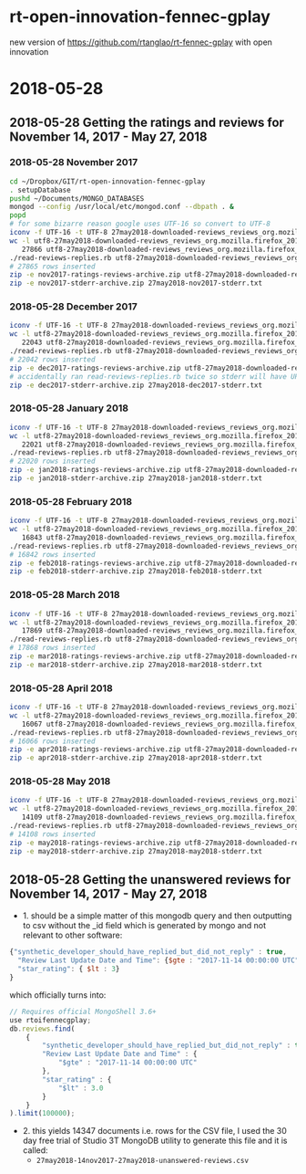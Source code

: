 # rt-open-innovation-fennec-gplay
new version of https://github.com/rtanglao/rt-fennec-gplay with open innovation
# 2018-05-28
## 2018-05-28 Getting the ratings and reviews for November 14, 2017 - May 27, 2018
### 2018-05-28 November 2017
```bash
cd ~/Dropbox/GIT/rt-open-innovation-fennec-gplay
. setupDatabase
pushd ~/Documents/MONGO_DATABASES
mongod --config /usr/local/etc/mongod.conf --dbpath . &
popd
# for some bizarre reason google uses UTF-16 so convert to UTF-8
iconv -f UTF-16 -t UTF-8 27may2018-downloaded-reviews_reviews_org.mozilla.firefox_201711.csv > utf8-27may2018-downloaded-reviews_reviews_org.mozilla.firefox_201711.csv
wc -l utf8-27may2018-downloaded-reviews_reviews_org.mozilla.firefox_201711.csv 
   27866 utf8-27may2018-downloaded-reviews_reviews_org.mozilla.firefox_201711.csv
./read-reviews-replies.rb utf8-27may2018-downloaded-reviews_reviews_org.mozilla.firefox_201711.csv 2>27may2018-nov2017-stderr.txt
# 27865 rows inserted
zip -e nov2017-ratings-reviews-archive.zip utf8-27may2018-downloaded-reviews_reviews_org.mozilla.firefox_201711.csv
zip -e nov2017-stderr-archive.zip 27may2018-nov2017-stderr.txt
```

### 2018-05-28 December 2017

```bash
iconv -f UTF-16 -t UTF-8 27may2018-downloaded-reviews_reviews_org.mozilla.firefox_201712.csv > utf8-27may2018-downloaded-reviews_reviews_org.mozilla.firefox_201712.csv
wc -l utf8-27may2018-downloaded-reviews_reviews_org.mozilla.firefox_201712.csv 
   22043 utf8-27may2018-downloaded-reviews_reviews_org.mozilla.firefox_201712.csv
./read-reviews-replies.rb utf8-27may2018-downloaded-reviews_reviews_org.mozilla.firefox_201712.csv 2>27may2018-dec2017-stderr.txt
# 22042 rows inserted
zip -e dec2017-ratings-reviews-archive.zip utf8-27may2018-downloaded-reviews_reviews_org.mozilla.firefox_201712.csv
# accidentally ran read-reviews-replies.rb twice so stderr will have UPDATED instead of INSERTED oops!
zip -e dec2017-stderr-archive.zip 27may2018-dec2017-stderr.txt
```

### 2018-05-28 January 2018

```bash
iconv -f UTF-16 -t UTF-8 27may2018-downloaded-reviews_reviews_org.mozilla.firefox_201801.csv > utf8-27may2018-downloaded-reviews_reviews_org.mozilla.firefox_201801.csv
wc -l utf8-27may2018-downloaded-reviews_reviews_org.mozilla.firefox_201801.csv 
   22021 utf8-27may2018-downloaded-reviews_reviews_org.mozilla.firefox_201801.csv
./read-reviews-replies.rb utf8-27may2018-downloaded-reviews_reviews_org.mozilla.firefox_201801.csv 2>27may2018-jan2018-stderr.txt
# 22020 rows inserted
zip -e jan2018-ratings-reviews-archive.zip utf8-27may2018-downloaded-reviews_reviews_org.mozilla.firefox_201801.csv
zip -e jan2018-stderr-archive.zip 27may2018-jan2018-stderr.txt
```

### 2018-05-28 February 2018

```bash
iconv -f UTF-16 -t UTF-8 27may2018-downloaded-reviews_reviews_org.mozilla.firefox_201802.csv > utf8-27may2018-downloaded-reviews_reviews_org.mozilla.firefox_201802.csv
wc -l utf8-27may2018-downloaded-reviews_reviews_org.mozilla.firefox_201802.csv 
   16843 utf8-27may2018-downloaded-reviews_reviews_org.mozilla.firefox_201802.csv
./read-reviews-replies.rb utf8-27may2018-downloaded-reviews_reviews_org.mozilla.firefox_201802.csv 2>27may2018-feb2018-stderr.txt
# 16842 rows inserted
zip -e feb2018-ratings-reviews-archive.zip utf8-27may2018-downloaded-reviews_reviews_org.mozilla.firefox_201802.csv
zip -e feb2018-stderr-archive.zip 27may2018-feb2018-stderr.txt
```

### 2018-05-28 March 2018

```bash
iconv -f UTF-16 -t UTF-8 27may2018-downloaded-reviews_reviews_org.mozilla.firefox_201803.csv > utf8-27may2018-downloaded-reviews_reviews_org.mozilla.firefox_201803.csv
wc -l utf8-27may2018-downloaded-reviews_reviews_org.mozilla.firefox_201803.csv 
   17869 utf8-27may2018-downloaded-reviews_reviews_org.mozilla.firefox_201803.csv
./read-reviews-replies.rb utf8-27may2018-downloaded-reviews_reviews_org.mozilla.firefox_201803.csv 2>27may2018-mar2018-stderr.txt
# 17868 rows inserted
zip -e mar2018-ratings-reviews-archive.zip utf8-27may2018-downloaded-reviews_reviews_org.mozilla.firefox_201803.csv
zip -e mar2018-stderr-archive.zip 27may2018-mar2018-stderr.txt
```

### 2018-05-28 April 2018

```bash
iconv -f UTF-16 -t UTF-8 27may2018-downloaded-reviews_reviews_org.mozilla.firefox_201804.csv > utf8-27may2018-downloaded-reviews_reviews_org.mozilla.firefox_201804.csv
wc -l utf8-27may2018-downloaded-reviews_reviews_org.mozilla.firefox_201804.csv 
   16067 utf8-27may2018-downloaded-reviews_reviews_org.mozilla.firefox_201804.csv
./read-reviews-replies.rb utf8-27may2018-downloaded-reviews_reviews_org.mozilla.firefox_201804.csv 2>27may2018-apr2018-stderr.txt
# 16066 rows inserted
zip -e apr2018-ratings-reviews-archive.zip utf8-27may2018-downloaded-reviews_reviews_org.mozilla.firefox_201804.csv
zip -e apr2018-stderr-archive.zip 27may2018-apr2018-stderr.txt
```

### 2018-05-28 May 2018

```bash
iconv -f UTF-16 -t UTF-8 27may2018-downloaded-reviews_reviews_org.mozilla.firefox_201805.csv > utf8-27may2018-downloaded-reviews_reviews_org.mozilla.firefox_201805.csv
wc -l utf8-27may2018-downloaded-reviews_reviews_org.mozilla.firefox_201805.csv 
   14109 utf8-27may2018-downloaded-reviews_reviews_org.mozilla.firefox_201805.csv
./read-reviews-replies.rb utf8-27may2018-downloaded-reviews_reviews_org.mozilla.firefox_201805.csv 2>27may2018-may2018-stderr.txt
# 14108 rows inserted
zip -e may2018-ratings-reviews-archive.zip utf8-27may2018-downloaded-reviews_reviews_org.mozilla.firefox_201805.csv
zip -e may2018-stderr-archive.zip 27may2018-may2018-stderr.txt
```

## 2018-05-28 Getting the unanswered reviews for November 14, 2017 - May 27, 2018

* 1\. should be a simple matter of this mongodb query and then outputting to csv without the \_id field which is generated by mongo and not relevant to other software:

```js
{"synthetic_developer_should_have_replied_but_did_not_reply" : true, 
  "Review Last Update Date and Time": {$gte : "2017-11-14 00:00:00 UTC"},
  "star_rating": { $lt : 3}
}
```

which officially turns into:

```js
// Requires official MongoShell 3.6+
use rtoifennecgplay;
db.reviews.find(
    { 
        "synthetic_developer_should_have_replied_but_did_not_reply" : true, 
        "Review Last Update Date and Time" : {
            "$gte" : "2017-11-14 00:00:00 UTC"
        }, 
        "star_rating" : {
            "$lt" : 3.0
        }
    }
).limit(100000);
```

* 2\. this yields 14347 documents i.e. rows for the CSV file, I used the 30 day free trial of Studio 3T MongoDB utility to generate this file and it is called:
    * ```27may2018-14nov2017-27may2018-unanswered-reviews.csv```

